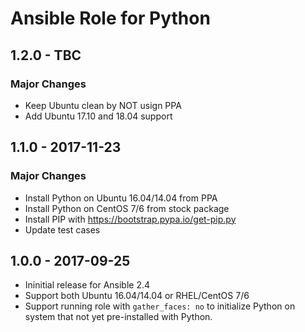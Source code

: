 Ansible Role for Python
=======================

1.2.0 - TBC
-----------

### Major Changes

-   Keep Ubuntu clean by NOT usign PPA
-   Add Ubuntu 17.10 and 18.04 support

1.1.0 - 2017-11-23
------------------

### Major Changes

-   Install Python on Ubuntu 16.04/14.04 from PPA
-   Install Python on CentOS 7/6 from stock package
-   Install PIP with <https://bootstrap.pypa.io/get-pip.py>
-   Update test cases

1.0.0 - 2017-09-25
------------------

-   Ininitial release for Ansible 2.4
-   Support both Ubuntu 16.04/14.04 or RHEL/CentOS 7/6
-   Support running role with `gather_faces: no` to initialize Python on system that not yet pre-installed with Python.

